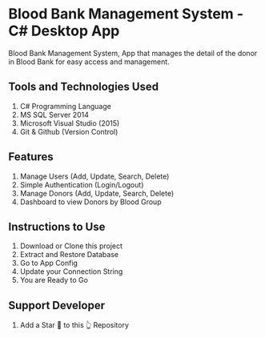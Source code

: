 # Blood Bank Management System - C# Desktop App
Blood Bank Management System, App that manages the detail of the donor in Blood Bank for easy access and management.


## Tools and Technologies Used
1. C# Programming Language
2. MS SQL Server 2014
3. Microsoft Visual Studio (2015)
4. Git & Github (Version Control)
## Features
1. Manage Users (Add, Update, Search, Delete)
2. Simple Authentication (Login/Logout)
3. Manage Donors (Add, Update, Search, Delete)
4. Dashboard to view Donors by Blood Group
 
## Instructions to Use
1. Download or Clone this project
2. Extract and Restore Database
3. Go to App Config
4. Update your Connection String
5. You are Ready to Go

## Support Developer

1. Add a Star 🌟  to this 👆 Repository




